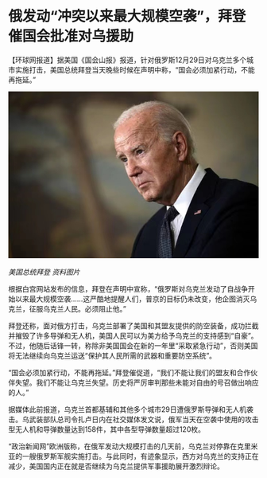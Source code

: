 # 俄发动“冲突以来最大规模空袭”，拜登催国会批准对乌援助

【环球网报道】据美国《国会山报》报道，针对俄罗斯12月29日对乌克兰多个城市实施打击，美国总统拜登当天晚些时候在声明中称，“国会必须加紧行动，不能再拖延。”

![37d9217169daa232949b68b57dce9567.jpg](https://raw.githubusercontent.com/qqhsx/qqnews_image/main/2023/12/30/俄发动“冲突以来最大规模空袭”，拜登催国会批准对乌援助/37d9217169daa232949b68b57dce9567.jpg)

 _美国总统拜登 资料图片_

根据白宫网站发布的信息，拜登在声明中宣称，“俄罗斯对乌克兰发动了自战争开始以来最大规模空袭……这严酷地提醒人们，普京的目标仍未改变，他企图消灭乌克兰，征服乌克兰人民。必须阻止他。”

拜登还称，面对俄方打击，乌克兰部署了美国和其盟友提供的防空装备，成功拦截并摧毁了许多导弹和无人机，美国人民可以为美方给予乌克兰的支持感到“自豪”。不过，他随后话锋一转，称除非美国国会在新的一年里“采取紧急行动”，否则美国将无法继续向乌克兰运送“保护其人民所需的武器和重要防空系统”。

“国会必须加紧行动，不能再拖延。”拜登催促道，“我们不能让我们的盟友和合作伙伴失望。我们不能让乌克兰失望。历史将严厉审判那些未能对自由的号召做出响应的人。”

据媒体此前报道，乌克兰首都基辅和其他多个城市29日遭俄罗斯导弹和无人机袭击。乌武装部队总司令扎卢日内在社交媒体发文说，俄军当天在空袭中使用的攻击型无人机和导弹数量达到158件，其中各型导弹数量超过120枚。

“政治新闻网”欧洲版称，在俄军发动大规模打击的几天前，乌克兰对停靠在克里米亚的一艘俄罗斯军舰实施打击。与此同时，有迹象显示，西方对乌克兰的支持正在减少，美国国内正在就是否继续为乌克兰提供军事援助展开激烈辩论。

